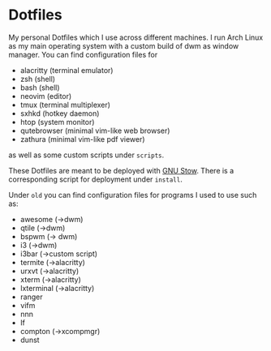 <!--
File              : README.md
Author            : Anton Riedel <anton.riedel@tum.de>
Date              : 25.03.2020
Last Modified Date: 17.09.2020
Last Modified By  : Anton Riedel <anton.riedel@tum.de>
-->

# Dotfiles

My personal Dotfiles which I use across different machines. I run Arch Linux as my main operating system with a custom build of dwm as window manager.
You can find configuration files for

- alacritty (terminal emulator)
- zsh (shell)
- bash (shell)
- neovim (editor)
- tmux (terminal multiplexer)
- sxhkd (hotkey daemon)
- htop (system monitor)
- qutebrowser (minimal vim-like web browser)
- zathura (minimal vim-like pdf viewer)

as well as some custom scripts under `scripts`.

These Dotfiles are meant to be deployed with [GNU Stow](https://www.gnu.org/software/stow/).
There is a corresponding script for deployment under `install`.

Under `old` you can find configuration files for programs I used to use such as:

- awesome (->dwm)
- qtile (->dwm)
- bspwm (-> dwm)
- i3 (->dwm)
- i3bar (->custom script)
- termite (->alacritty)
- urxvt (->alacritty)
- xterm (->alacritty)
- lxterminal (->alacritty)
- ranger
- vifm
- nnn
- lf
- compton (->xcompmgr)
- dunst
